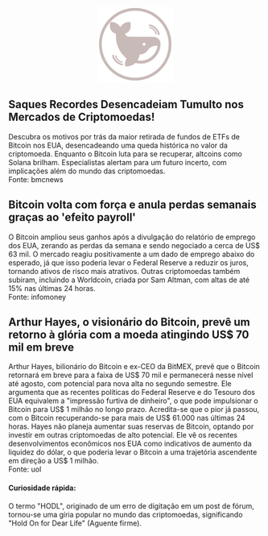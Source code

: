 <div align="center">

  ![Logo](./ohceotpirc75x75.svg)

</div>

## Saques Recordes Desencadeiam Tumulto nos Mercados de Criptomoedas!
Descubra os motivos por trás da maior retirada de fundos de ETFs de Bitcoin nos EUA, desencadeando uma queda histórica no valor da criptomoeda. Enquanto o Bitcoin luta para se recuperar, altcoins como Solana brilham. Especialistas alertam para um futuro incerto, com implicações além do mundo das criptomoedas.
<br>
Fonte: bmcnews

## Bitcoin volta com força e anula perdas semanais graças ao 'efeito payroll'
O Bitcoin ampliou seus ganhos após a divulgação do relatório de emprego dos EUA, zerando as perdas da semana e sendo negociado a cerca de US$ 63 mil. O mercado reagiu positivamente a um dado de emprego abaixo do esperado, já que isso poderia levar o Federal Reserve a reduzir os juros, tornando ativos de risco mais atrativos. Outras criptomoedas também subiram, incluindo a Worldcoin, criada por Sam Altman, com altas de até 15% nas últimas 24 horas.
<br>
Fonte: infomoney

## Arthur Hayes, o visionário do Bitcoin, prevê um retorno à glória com a moeda atingindo US$ 70 mil em breve
Arthur Hayes, bilionário do Bitcoin e ex-CEO da BitMEX, prevê que o Bitcoin retornará em breve para a faixa de US$ 70 mil e permanecerá nesse nível até agosto, com potencial para nova alta no segundo semestre. Ele argumenta que as recentes políticas do Federal Reserve e do Tesouro dos EUA equivalem a "impressão furtiva de dinheiro", o que pode impulsionar o Bitcoin para US$ 1 milhão no longo prazo. Acredita-se que o pior já passou, com o Bitcoin recuperando-se para mais de US$ 61.000 nas últimas 24 horas. Hayes não planeja aumentar suas reservas de Bitcoin, optando por investir em outras criptomoedas de alto potencial. Ele vê os recentes desenvolvimentos econômicos nos EUA como indicativos de aumento da liquidez do dólar, o que poderia levar o Bitcoin a uma trajetória ascendente em direção a US$ 1 milhão.
<br>
Fonte: uol

#### Curiosidade rápida:
O termo "HODL", originado de um erro de digitação em um post de fórum, tornou-se uma gíria popular no mundo das criptomoedas, significando "Hold On for Dear Life" (Aguente firme).
